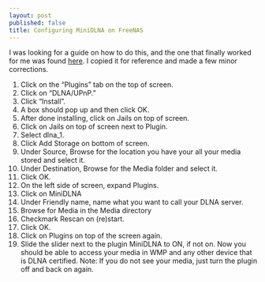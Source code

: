 ```yaml
---
layout: post
published: false
title: Configuring MiniDLNA on FreeNAS
---
```

I was looking for a guide on how to do this, and the one that finally worked for me was found [here](http://www.overclock.net/t/1424351/freenas-9-1-setup-guide). I copied it for reference and made a few minor corrections.

1. Click on the “Plugins” tab on the top of screen.
2. Click on “DLNA/UPnP.”
3. Click “Install”.
4. A box should pop up and then click OK.
5. After done installing, click on Jails on top of screen.
6. Click on Jails on top of screen next to Plugin.
7. Select dlna_1.
8. Click Add Storage on bottom of screen.
9. Under Source, Browse for the location you have your all your media stored and select it.
10. Under Destination, Browse for the Media folder and select it.
11. Click OK.
12. On the left side of screen, expand Plugins.
13. Click on MiniDLNA
14. Under Friendly name, name what you want to call your DLNA server.
15. Browse for Media in the Media directory
16. Checkmark Rescan on (re)start.
17. Click OK.
18. Click on Plugins on top of the screen again.
19. Slide the slider next to the plugin MiniDLNA to ON, if not on.
Now you should be able to access your media in WMP and any other device that is DLNA certified.
Note: If you do not see your media, just turn the plugin off and back on again.